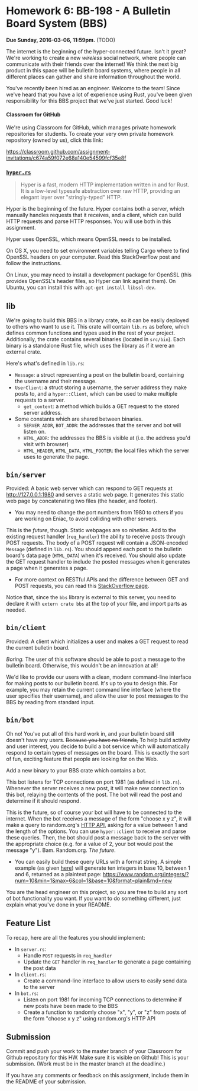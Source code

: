 # Homework 6: BB-198 - A Bulletin Board System (BBS)

**Due Sunday, 2016-03-06, 11:59pm.** (TODO)

The internet is the beginning of the hyper-connected future. Isn't it great?
We're working to create a new _wireless_ social network, where people can
communicate with their friends over the internet! We think the next big product
in this space will be bulletin board systems, where people in all different
places can gather and share information throughout the world.

You've recently been hired as an engineer. Welcome to the team! Since we've
heard that you have a lot of experience using Rust, you've been given
responsibility for this BBS project that we've just started. Good luck!

#### Classroom for GitHub

We're using Classroom for GitHub, which manages private homework repositories
for students. To create your very own private homework repository (owned by
us), click this link:

https://classroom.github.com/assignment-invitations/c674a59f072e68a140e54599fcf35e8f

### [`hyper.rs`][]

[`hyper.rs`]: http://hyper.rs

> Hyper is a fast, modern HTTP implementation written in and for Rust. It is a
low-level typesafe abstraction over raw HTTP, providing an elegant layer over
"stringly-typed" HTTP.

Hyper is the beginning of the future. Hyper contains both a server, which
manually handles requests that it receives, and a client, which can build HTTP
requests and parse HTTP responses. You will use both in this assignment.

Hyper uses OpenSSL, which means OpenSSL needs to be installed.

On OS X, you need to set environment variables telling Cargo where to find
OpenSSL headers on your computer. Read this StackOverflow post and follow the
instructions.

On Linux, you may need to install a development package for OpenSSL (this
provides OpenSSL's header files, so Hyper can link against them). On Ubuntu, you
can install this with `apt-get install libssl-dev`.

## lib

We're going to build this BBS in a library crate, so it can be easily deployed
to others who want to use it. This crate will contain `lib.rs` as before, which
defines common functions and types used in the rest of your project.
Additionally, the crate contains several binaries (located in `src/bin`). Each binary
is a standalone Rust file, which uses the library as if it were an external
crate.

Here's what's defined in `lib.rs`:

- `Message`: a struct representing a post on the bulletin board, containing the
  username and their message.
- `UserClient`: a struct storing a username, the server address they make posts
  to, and a `hyper::Client`, which can be used to make multiple requests to a
  server.
  - `get_content`: a method which builds a GET request to the stored server
  address.
- Some constants which are shared between binaries.
  - `SERVER_ADDR`, `BOT_ADDR`: the addresses that the server and bot will listen
    on.
  - `HTML_ADDR`: the addresses the BBS is visible at (i.e. the
    address you'd visit with browser)
  - `HTML_HEADER`, `HTML_DATA`, `HTML_FOOTER`: the local files which the server
    uses to generate the page.

## `bin/server`

Provided: A basic web server which can respond to GET requests at
http://127.0.0.1:1980 and serves a static web page. It generates this static web
page by concatenating two files (the header, and footer).

* You may need to change the port numbers from 1980 to others if you are working
  on Eniac, to avoid colliding with other servers.

This is the _future_, though. Static webpages are so _nineties_. Add to the
existing request handler (`req_handler`) the ability to receive posts through
POST requests. The body of a POST request will contain a JSON-encoded `Message`
(defined in `lib.rs`). You should append each post to the bulletin board's data
page (`HTML_DATA`) when it's received. You should also update the GET request
handler to include the posted messages when it generates a page when it
generates a page.

* For more context on RESTful APIs and the difference between GET and POST
  requests, you can read this [StackOverflow page][restful].

[restful]: https://stackoverflow.com/questions/671118/what-exactly-is-restful-programming

Notice that, since the `bbs` library is external to this server, you need to
declare it with `extern crate bbs` at the top of your file, and import parts as
needed.

## `bin/client`

Provided: A client which initializes a user and makes a GET request to read the
current bulletin board.

_Boring._ The user of this software should be able to post a message to the
bulletin board. Otherwise, this wouldn't be an innovation at all!

We'd like to provide our users with a clean, modern command-line interface for
making posts to our bulletin board. It's up to you to design this. For example,
you may retain the current command line interface (where the user specifies
their username), and allow the user to post messages to the BBS by reading from
standard input.

## `bin/bot`

Oh no! You've put all of this hard work in, and your bulletin board still
doesn't have any users. ~~Because you have no friends,~~ To help build activity
and user interest, you decide to build a bot service which will automatically
respond to certain types of messages on the board. This is exactly the sort of
fun, exciting feature that people are looking for on the Web.

Add a new binary to your BBS crate which contains a bot.

This bot listens for TCP connections on port 1981 (as defined in `lib.rs`).
Whenever the server receives a new post, it will make new connection to this bot,
relaying the contents of the post. The bot will read the post and determine if
it should respond.

This is the future, so of course your bot will have to be connected to the
internet. When the bot receives a message of the form "choose x y z", it will
make a query to random.org's [HTTP API][random-api], asking for a value between
1 and the length of the options. You can use `hyper::client` to receive and
parse these queries. Then, the bot should post a message back to the server with
the appropriate choice (e.g. for a value of 2, your bot would post the message
"y"). Bam. Random.org. _The future_.

* You can easily build these query URLs with a format string. A simple example
  (as given [here][random-api]) will generate ten integers in base 10, between 1
  and 6, returned as a plaintext page:
  https://www.random.org/integers/?num=10&min=1&max=6&col=1&base=10&format=plain&rnd=new

You are the head engineer on this project, so you are free to build any sort of
bot functionality you want. If you want to do something different, just explain
what you've done in your README.

[random-api]: https://www.random.org/clients/http/

## Feature List

To recap, here are all the features you should implement:

- In `server.rs`:
  - Handle `POST` requests in `req_handler`
  - Update the `GET` handler in `req_handler` to generate a page containing the
      post data
- In `client.rs`:
  - Create a command-line interface to allow users to easily send data to the
      server
- In `bot.rs`:
  - Listen on port 1981 for incoming TCP connections to determine if new posts
      have been made to the BBS
  - Create a function to randomly choose "x", "y", or "z" from posts of the form
      "choose x y z" using random.org's HTTP API

## Submission

Commit and push your work to the master branch of your Classroom for Github
repository for this HW. Make sure it is visible on Github! This is your
submission. (Work must be in the master branch at the deadline.)

If you have any comments or feedback on this assignment, include them in the
README of your submission.
